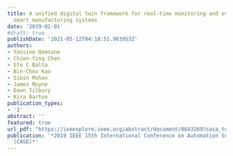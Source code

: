 ```yaml
---
title: A unified digital twin framework for real-time monitoring and evaluation of
  smart manufacturing systems
date: '2019-01-01'
#draft: true
publishDate: '2021-05-12T04:18:51.963953Z'
authors:
- Yassine Qamsane
- Chien-Ying Chen
- Efe C Balta
- Bin-Chou Kao
- Sibin Mohan
- James Moyne
- Dawn Tilbury
- Kira Barton
publication_types:
- '1'
abstract: ''
featured: true
url_pdf: "https://ieeexplore.ieee.org/abstract/document/8843269?casa_token=HN_wWBx-SR4AAAAA:7Cf0V-GOy4Dk6F-0meQXo1vwONI5Vsfasx0UHMMcGjmH9MeFzlTejLxMSoRMLCiejOOXEi7N8w"
publication: '*2019 IEEE 15th International Conference on Automation Science and Engineering
  (CASE)*'
---
```


